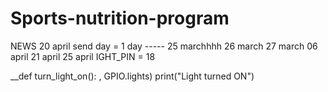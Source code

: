 # Sports-nutrition-program
NEWS
20 april
send day = 1 day
----- 25 marchhhh
26 march
27 march
06 april 
21 april
25 april
IGHT_PIN = 18 

__def turn_light_on(): 
, GPIO.lights) print("Light turned ON")

